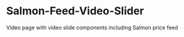 Salmon-Feed-Video-Slider
========================

Video page with video slide components including Salmon price feed